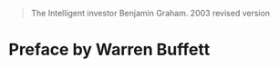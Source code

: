 > The Intelligent investor
> Benjamin Graham. 2003 revised version

# Preface by Warren Buffett

<!--stackedit_data:
eyJoaXN0b3J5IjpbMTE3ODMyOTgwNF19
-->